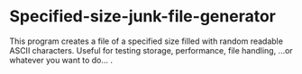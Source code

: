 # Specified-size-junk-file-generator
This program creates a file of a specified size filled with random readable ASCII characters. Useful for testing storage, performance, file handling, ...or whatever you want to do... .
